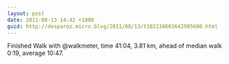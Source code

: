 ```yaml
---
layout: post
date: 2011-08-13 14:42 +1000
guid: http://desparoz.micro.blog/2011/08/13/t102238601642905600.html
---
```

Finished Walk with @walkmeter, time 41:04, 3.81 km, ahead of median walk 0:19, average 10:47.
